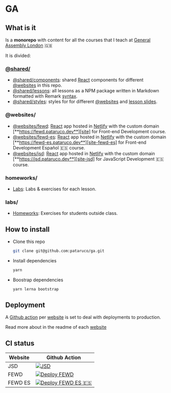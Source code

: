 # GA

## What is it

Is a **monorepo** with content for all the courses that I teach at [General Assembly London][ga] 🇬🇧

It is divided:

### [@shared/](./@shared/readme.md)

- [@shared/components](./@shared/components/readme.md): shared [React][react] components for different [@websites][@websites] in this repo.
- [@shared/lessons](./@shared/lessons/readme.md): all lessons as a NPM package written in Markdown formatted with Remark [syntax][remark-syntax].
- [@shared/styles](./@shared/styles/readme.md): styles for for different [@websites][@websites] and [lesson slides][@shared/lessons].

### @websites/

- [@websites/fewd](./@websites/fewd/readme.md): [React][react] app hosted in [Netlify][netlify] with the custom domain [**https://fewd.pataruco.dev**][site] for Front-end Development course.
- [@websites/fewd-es](./@websites/fewd-es/readme.md): [React][react] app hosted in [Netlify][netlify] with the custom domain [**https://fewd-es.pataruco.dev**][site-fewd-es] for Front-end Development Español 🇪🇸 course.
- [@websites/jsd](./@shared/jsd/readme.md): [React][react] app hosted in [Netlify][netlify] with the custom domain [**https://jsd.pataruco.dev**][site-jsd] for JavaScript Development 🇪🇸 course.

### homeworks/

- [Labs](./labs/readme.md): Labs & exercises for each lesson.

### labs/

- [Homeworks](./homeworks/readme.md): Exercises for students outside class.

## How to install

- Clone this repo

  ```sh
  git clone git@github.com:pataruco/ga.git
  ```

- Install dependencies

  ```sh
  yarn
  ```

- Boostrap dependencies

  ```sh
  yarn lerna bootstrap
  ```

## Deployment

A [Github action][gh-actions] per [website][@websites] is set to deal with deployments to production.

Read more about in the readme of each [website][@websites]

## CI status

| Website | Github Action                                                                                                                                                              |
| ------- | -------------------------------------------------------------------------------------------------------------------------------------------------------------------------- |
| JSD     | [![JSD](https://github.com/pataruco/ga/actions/workflows/deploy-jsd.yml/badge.svg)](https://github.com/pataruco/ga/actions/workflows/deploy-jsd.yml)                       |
| FEWD    | [![Deploy FEWD](https://github.com/pataruco/ga/actions/workflows/deploy-fewd.yml/badge.svg)](https://github.com/pataruco/ga/actions/workflows/deploy-fewd.yml)             |
| FEWD ES | [![Deploy FEWD ES 🇪🇸](https://github.com/pataruco/ga/actions/workflows/deploy-fewd-es.yml/badge.svg)](https://github.com/pataruco/ga/actions/workflows/deploy-fewd-es.yml) |

[react]: https://reactjs.org/
[netlify]: https://www.netlify.com/
[ga]: https://generalassemb.ly/locations/london
[gh-actions]: https://github.com/features/actions
[remark]: https://github.com/gnab/remark/
[remark-syntax]: https://github.com/gnab/remark/wiki/Markdown
[git-tag]: https://git-scm.com/book/en/v2/Git-Basics-Tagging
[site]: https://fewd.pataruco.dev/
[site-fewd-es]: https://fewd-es.pataruco.dev/
[site-jsd]: https://jsd.pataruco.dev/
[@websites]: ./@websites/readme.md
[@shared/lessons]: ./@shared/lessons/readme.md
